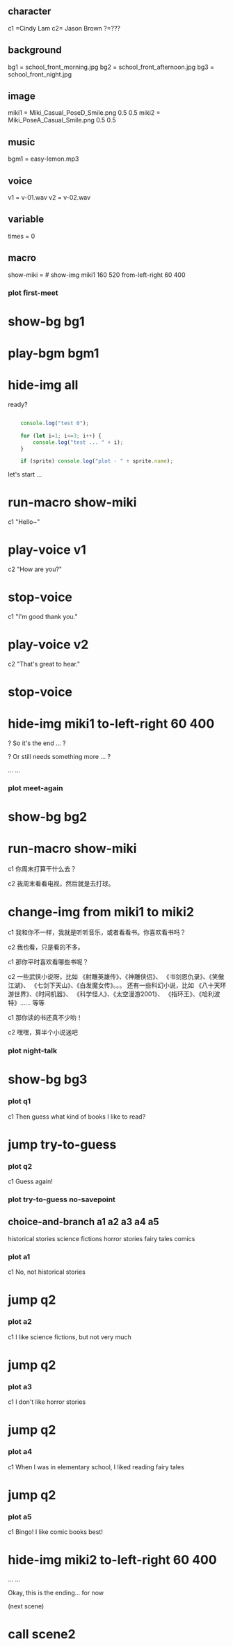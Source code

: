 
## character
c1 =Cindy Lam
c2= Jason Brown
?=???

## background
bg1 = school_front_morning.jpg
bg2 = school_front_afternoon.jpg
bg3 = school_front_night.jpg

## image
miki1 = Miki_Casual_PoseD_Smile.png 0.5 0.5
miki2 = Miki_PoseA_Casual_Smile.png 0.5 0.5

## music
bgm1 = easy-lemon.mp3

## voice
v1 = v-01.wav
v2 = v-02.wav

## variable
times = 0

## macro
show-miki = # show-img miki1 160 520 from-left-right 60 400

### plot first-meet

# show-bg bg1

# play-bgm bgm1

<!-- 
let's clean up the screen - 
hide all npc images and just show the background image only 
-->
# hide-img all

ready?

```js

    console.log("test 0");

    for (let i=1; i<=3; i++) {
        console.log("test ... " + i);
    }

    if (sprite) console.log("plot - " + sprite.name);

```

let's start ...

<!-- show the npc image from right side -->
[//]: # (# show-img miki1 480 320 from-left-right 820 200)
<!-- show the npc image from left side -->
[//]: # (# show-img miki1 160 320 from-left-right -190 300)
# run-macro show-miki

c1
"Hello~"
# play-voice v1

c2
"How are you?"
# stop-voice

c1
"I'm good thank you."
# play-voice v2

c2
"That's great to hear."
# stop-voice

# hide-img miki1 to-left-right 60 400

?
So it's the end ... ?

?
Or still needs something more ... ?

... ...

### plot meet-again

# show-bg bg2

# run-macro show-miki

c1
你周末打算干什么去？

c2
我周末看看电视，然后就是去打球。

# change-img from miki1 to miki2

c1
我和你不一样，我就是听听音乐，或者看看书。你喜欢看书吗？

c2
我也看，只是看的不多。

c1
那你平时喜欢看哪些书呢？

c2
一些武侠小说呀，比如
《射雕英雄传》、《神雕侠侣》、
《书剑恩仇录》、《笑傲江湖》、
《七剑下天山》、《白发魔女传》。。。
还有一些科幻小说，比如
《八十天环游世界》、《时间机器》、
《科学怪人》、《太空漫游2001》、
《指环王》、《哈利波特》...... 等等

c1
那你读的书还真不少哟！

c2
嘿嘿，算半个小说迷吧


### plot night-talk

# show-bg bg3

<!-- # check-var (times > 0) q1 q2 -->

### plot q1

c1
Then guess what kind of books I like to read?

# jump try-to-guess

### plot q2

c1
Guess again!

### plot try-to-guess no-savepoint

## choice-and-branch a1 a2 a3 a4 a5
historical stories
science fictions
horror stories
fairy tales
comics

### plot a1

c1
No, not historical stories

# jump q2

### plot a2

c1
I like science fictions, but not very much

# jump q2

### plot a3

c1
I don't like horror stories

# jump q2

### plot a4

c1
When I was in elementary school, I liked reading fairy tales

# jump q2

### plot a5

c1
Bingo! I like comic books best!

# hide-img miki2 to-left-right 60 400

... ...

Okay, this is the ending... for now

<!--
(loop)
# jump first-meet
-->

(next scene)

# call scene2
